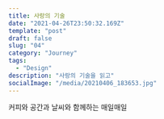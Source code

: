 ```yaml
---
title: 사랑의 기술
date: "2021-04-26T23:50:32.169Z"
template: "post"
draft: false
slug: "04"
category: "Journey"
tags:
  - "Design"
description: "사랑의 기술을 읽고"
socialImage: "/media/20210406_183653.jpg"
---
```


커피와 공간과 날씨와 함께하는 매일매일
